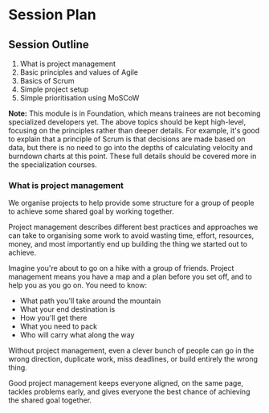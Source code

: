 # Session Plan

## Session Outline

1. What is project management
2. Basic principles and values of Agile
3. Basics of Scrum
4. Simple project setup
5. Simple prioritisation using MoSCoW

**Note:** This module is in Foundation, which means trainees are not becoming
specialized developers yet. The above topics should be kept high-level, focusing
on the principles rather than deeper details. For example, it's good to explain
that a principle of Scrum is that decisions are made based on data, but there is
no need to go into the depths of calculating velocity and burndown charts at
this point. These full details should be covered more in the specialization
courses.

### What is project management

We organise projects to help provide some structure for a group of people to achieve some shared goal by working together.

Project management describes different best practices and approaches we can take to organising some work to avoid wasting time, effort, resources, money, and most importantly end up building the thing we started out to achieve. 

Imagine you're about to go on a hike with a group of friends. Project management means you have a map and a plan before you set off, and to help you as you go on. You need to know:
- What path you'll take around the mountain
- What your end destination is
- How you'll get there
- What you need to pack
- Who will carry what along the way

Without project management, even a clever bunch of people can go in the wrong direction, duplicate work, miss deadlines, or build entirely the wrong thing.

Good project management keeps everyone aligned, on the same page, tackles problems early, and gives everyone the best chance of achieving the shared goal together.